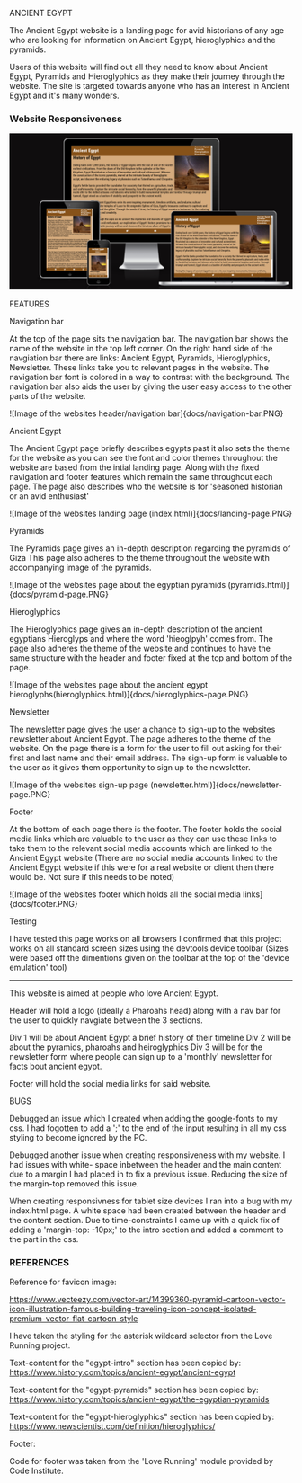 ANCIENT EGYPT

The Ancient Egypt website is a landing page for avid historians of any age who are looking for information on Ancient Egypt, hieroglyphics and the pyramids.

Users of this website will find out all they need to know about Ancient Egypt, Pyramids and Hieroglyphics as they make their journey through the website. The site is targeted towards anyone who has an interest in Ancient Egypt and it's many wonders. 

### Website Responsiveness

![Image of my website shown through varied view ports](docs/AmI-responsive.PNG)

FEATURES

Navigation bar

At the top of the page sits the navigation bar. The navigation bar shows the name of the website in the top left corner.
On the right hand side of the navgiation bar there are links: Ancient Egypt, Pyramids, Hieroglyphics, Newsletter. These links take you to relevant pages in the website.
The navigation bar font is colored in a way to contrast with the background. The navigation bar also aids the user by giving the user easy access to the other parts of the website.

![Image of the websites header/navigation bar]{docs/navigation-bar.PNG}

Ancient Egypt

The Ancient Egypt page briefly describes egypts past it also sets the theme for the website as you can see
the font and color themes throughout the website are based from the intial landing page. Along with the fixed
navigation and footer features which remain the same throughout each page.
The page also describes who the website is for 'seasoned historian or an avid enthusiast'

![Image of the websites landing page (index.html)]{docs/landing-page.PNG}

Pyramids

The Pyramids page gives an in-depth description regarding the pyramids of Giza
This page also adheres to the theme throughout the website with accompanying image of the pyramids.

![Image of the websites page about the egyptian pyramids (pyramids.html)]{docs/pyramid-page.PNG}

Hieroglyphics

The Hieroglyphics page gives an in-depth description of the ancient egyptians Hieroglyps and where the word 
'hieoglpyh' comes from.
The page also adheres the theme of the website and continues to have the same structure with the header and footer fixed at the top and bottom of the page. 

![Image of the websites page about the ancient egypt hieroglyphs(hieroglyphics.html)]{docs/hieroglyphics-page.PNG}

Newsletter

The newsletter page gives the user a chance to sign-up to the websites newsletter about Ancient Egypt.
The page adheres to the theme of the website.
On the page there is a form for the user to fill out asking for their first and last name and their email address.
The sign-up form is valuable to the user as it gives them opportunity to sign up to the newsletter.

![Image of the websites sign-up page (newsletter.html)]{docs/newsletter-page.PNG}

Footer

At the bottom of each page there is the footer.
The footer holds the social media links which are valuable to the user as they can use these links 
to take them to the relevant social media accounts which are linked to the Ancient Egypt website
(There are no social media accounts linked to the Ancient Egypt website if this were for a real
website or client then there would be. Not sure if this needs to be noted)

![Image of the websites footer which holds all the social media links]{docs/footer.PNG}

Testing

I have tested this page works on all browsers
I confirmed that this project works on all standard screen sizes using the devtools device toolbar
(Sizes were based off the dimentions given on the toolbar at the top of the 'device emulation' tool)


--------------------------------------------------------------------------------------------
This website is aimed at people who love Ancient Egypt. 

Header will hold a logo (ideally a Pharoahs head) along with a nav bar for the user to quickly
navgiate between the 3 sections.

Div 1 will be about Ancient Egypt a brief history of their timeline
Div 2 will be about the pyramids, pharoahs and heiroglyphics
Div 3 will be for the newsletter form where people can sign up to a 'monthly' newsletter for facts bout ancient egypt.

Footer will hold the social media links for said website. 


BUGS

Debugged an issue which I created when adding the google-fonts to my css. 
I had fogotten to add a ';' to the end of the input resulting in all my css styling 
to become ignored by the PC.

Debugged another issue when creating responsiveness with my website. I had issues with white-
space inbetween the header and the main content due to a margin I had placed in to fix a previous issue. Reducing the size of the margin-top removed this issue.

When creating responsivness for tablet size devices I ran into a bug with my index.html page. A white space had been created between the header and the content section. Due to time-constraints I came up with a quick fix of adding a 'margin-top: -10px;' to the intro section and added a comment to the part in the css.


### REFERENCES ###

Reference for favicon image:

https://www.vecteezy.com/vector-art/14399360-pyramid-cartoon-vector-icon-illustration-famous-building-traveling-icon-concept-isolated-premium-vector-flat-cartoon-style

I have taken the styling for the asterisk wildcard selector from the Love Running project.

Text-content for the "egypt-intro" section has been copied by: 
https://www.history.com/topics/ancient-egypt/ancient-egypt

Text-content for the "egypt-pyramids" section has been copied by:
https://www.history.com/topics/ancient-egypt/the-egyptian-pyramids

Text-content for the "egypt-hieroglyphics" section has been copied by:
https://www.newscientist.com/definition/hieroglyphics/



Footer:

Code for footer was taken from the 'Love Running' module provided by Code Institute.
